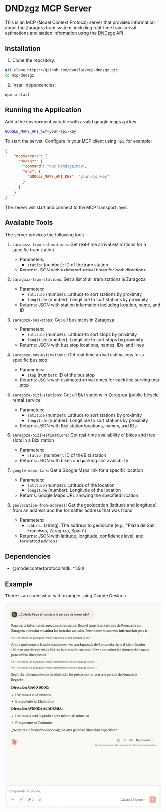 # DNDzgz MCP Server

This is an MCP (Model Context Protocol) server that provides information about the Zaragoza tram system, including real-time tram arrival estimations and station information using the [DNDzgz](https://www.dndzgz.com/) API.

## Installation

1. Clone the repository:
```bash
git clone https://github.com/danilat/mcp-dndzgz.git
cd mcp-dndzgz
```

2. Install dependencies:
```bash
npm install
```

## Running the Application

Add a the environment variable with a valid google maps api key
```bash
GOOGLE_MAPS_API_KEY=your-api-key
```

To start the server:
Configure in your MCP client using `npx`, for example:
```json
{
    "mcpServers": {
      "dndzgz": {
        "command": "npx @dndzgz/mcp",
        "env": {
          "GOOGLE_MAPS_API_KEY": "your-api-key"
        }
      }
    }
}
```

The server will start and connect to the MCP transport layer.

## Available Tools

The server provides the following tools:

1. `zaragoza-tram-estimations`: Get real-time arrival estimations for a specific tram station
   - Parameters: 
     - `station` (number): ID of the tram station
   - Returns: JSON with estimated arrival times for both directions

2. `zaragoza-tram-stations`: Get a list of all tram stations in Zaragoza
   - Parameters: 
     - `latitude` (number): Latitude to sort stations by proximity
     - `longitude` (number): Longitude to sort stations by proximity
   - Returns: JSON with station information including location, name, and ID

3. `zaragoza-bus-stops`: Get all bus stops in Zaragoza
   - Parameters: 
     - `latitude` (number): Latitude to sort stops by proximity
     - `longitude` (number): Longitude to sort stops by proximity
   - Returns: JSON with bus stop locations, names, IDs, and lines

4. `zaragoza-bus-estimations`: Get real-time arrival estimations for a specific bus stop
   - Parameters: 
     - `stop` (number): ID of the bus stop
   - Returns: JSON with estimated arrival times for each line serving that stop

5. `zaragoza-bizi-stations`: Get all Bizi stations in Zaragoza (public bicycle rental service)
   - Parameters: 
     - `latitude` (number): Latitude to sort stations by proximity
     - `longitude` (number): Longitude to sort stations by proximity
   - Returns: JSON with Bizi station locations, names, and IDs

6. `zaragoza-bizi-estimations`: Get real-time availability of bikes and free slots in a Bizi station
   - Parameters: 
     - `station` (number): ID of the Bizi station
   - Returns: JSON with bikes and parking slot availability

7. `google-maps-link`: Get a Google Maps link for a specific location
   - Parameters: 
     - `latitude` (number): Latitude of the location
     - `longitude` (number): Longitude of the location
   - Returns: Google Maps URL showing the specified location

8. `geolocation-from-address`: Get the geolocation (latitude and longitude) from an address and the formatted address that was found
   - Parameters:
     - `address` (string): The address to geolocate (e.g., "Plaza de San Francisco, Zaragoza, Spain")
   - Returns: JSON with latitude, longitude, confidence level, and formatted address

## Dependencies

- @modelcontextprotocol/sdk: ^1.9.0


## Example

There is an screenshot with example using Claude Desktop

![Screenshot of an example using Claude Desktop, asking in spanish to get the tram estimations for Romareda station](./docs/sample.png)